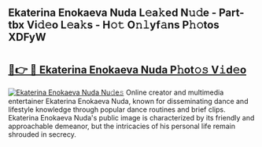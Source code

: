 ## Ekaterina Enokaeva Nuda L𝚎a𝚔ed N𝚞𝚍e - Part-tbx Vi𝚍𝚎o L𝚎a𝚔s - H𝚘𝚝 O𝚗𝚕yf𝚊ns P𝚑𝚘tos XDFyW

# <h2><a href="http://kf8piji.oniu.top/?m=Ekaterina+Enokaeva+Nuda">🔗👉 🔴 Ekaterina Enokaeva Nuda P𝚑ot𝚘𝚜 V𝚒d𝚎o</a></h2>

[![Ekaterina Enokaeva Nuda Nu𝚍e𝚜](https://i.imgur.com/0qMVB7G.gif)](http://kf8piji.oniu.top/?m=Ekaterina+Enokaeva+Nuda)
Online creator and multimedia entertainer Ekaterina Enokaeva Nuda, known for disseminating dance and lifestyle knowledge through popular dance routines and brief clips. Ekaterina Enokaeva Nuda's public image is characterized by its friendly and approachable demeanor, but the intricacies of his personal life remain shrouded in secrecy.  
